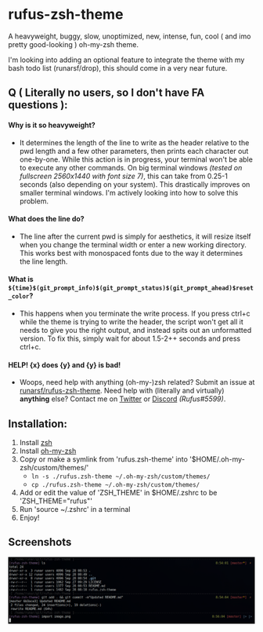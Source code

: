 # rufus-zsh-theme
A heavyweight, buggy, slow, unoptimized, new, intense, fun, cool ( and imo pretty good-looking ) oh-my-zsh theme.

I'm looking into adding an optional feature to integrate the theme with my bash todo list (runarsf/drop),
this should come in a very near future.

## Q ( Literally no users, so I don't have FA questions ):
#### Why is it so heavyweight?
* It determines the length of the line to write as the header relative to the pwd length and a few other parameters, then prints each character out one-by-one. While this action is in progress, your terminal won't be able to execute any other commands. On big terminal windows *(tested on fullscreen 2560x1440 with font size 7)*, this can take from 0.25-1 seconds (also depending on your system). This drastically improves on smaller terminal windows. I'm actively looking into how to solve this problem.
#### What does the line do?
* The line after the current pwd is simply for aesthetics, it will resize itself when you change the terminal width or enter a new working directory. This works best with monospaced fonts due to the way it determines the line length.
#### What is `${time}$(git_prompt_info)$(git_prompt_status)$(git_prompt_ahead)$reset_color`?
* This happens when you terminate the write process. If you press ctrl+c while the theme is trying to write the header, the script won't get all it needs to give you the right output, and instead spits out an unformatted version. To fix this, simply wait for about 1.5-2++ seconds and press ctrl+c.
#### HELP! {x} does {y} and {y} is bad! 
* Woops, need help with anything (oh-my-)zsh related? Submit an issue at [runarsf/rufus-zsh-theme](https://github.com/runarsf/rufus-zsh-theme/issues/new). Need help with (literally and virtually) **anything** else? Contact me on [Twitter](https://twitter.com/Runar_SF) or [Discord](https://discord.me/shindeiru) *(Rufus#5599)*.

## Installation:
1. Install [zsh](https://en.wikipedia.org/wiki/Z_shell)
2. Install [oh-my-zsh](https://ohmyz.sh/)
3. Copy or make a symlink from 'rufus.zsh-theme' into '$HOME/.oh-my-zsh/custom/themes/'
	* `ln -s ./rufus.zsh-theme ~/.oh-my-zsh/custom/themes/`
	* `cp ./rufus.zsh-theme ~/.oh-my-zsh/custom/themes/`
4. Add or edit the value of 'ZSH_THEME' in $HOME/.zshrc to be 'ZSH_THEME="rufus"'
5. Run 'source ~/.zshrc' in a terminal
6. Enjoy!


## Screenshots
![terminal](image.png "terminal: urxvt")